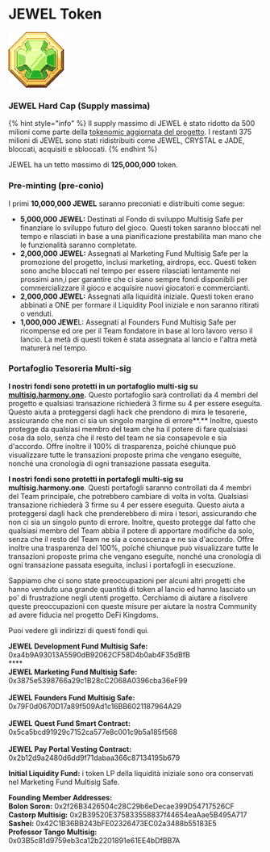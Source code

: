 # JEWEL Token

![JEWEL](<../../.gitbook/assets/image (5) (1).png>)

### JEWEL Hard Cap (Supply massima)

{% hint style="info" %}
Il supply massimo di JEWEL è stato ridotto da 500 milioni come parte della [tokenomic aggiornata del progetto](https://defikingdomsitalia.medium.com/serendale-2-0-a3787cbeb04a). I restanti 375 milioni di JEWEL sono stati ridistribuiti come JEWEL, CRYSTAL e JADE, bloccati, acquisiti e sbloccati.
{% endhint %}

JEWEL ha un tetto massimo di **125,000,000** token.

### Pre-minting (pre-conio)

I primi **10,000,000 JEWEL** saranno preconiati e distribuiti come segue:

* **5,000,000 JEWEL:** Destinati al Fondo di sviluppo Multisig Safe per finanziare lo sviluppo futuro del gioco. Questi token saranno bloccati nel tempo e rilasciati in base a una pianificazione prestabilita man mano che le funzionalità saranno completate.
* **2,000,000** **JEWEL:** Assegnati al Marketing Fund Multisig Safe per la promozione del progetto, inclusi marketing, airdrops, ecc. Questi token sono anche bloccati nel tempo per essere rilasciati lentamente nei prossimi ann,i per garantire che ci siano sempre fondi disponibili per commercializzare il gioco e acquisire nuovi giocatori e commercianti.
* **2,000,000 JEWEL:** Assegnati alla liquidità iniziale. Questi token erano abbinati a ONE per formare il Liquidity Pool iniziale e non saranno ritirati o venduti.
* **1,000,000 JEWE**L: Assegnati al Founders Fund Multisig Safe per ricompense ed ore per il Team fondatore in base al loro lavoro verso il lancio. La metà di questi token è stata assegnata al lancio e l'altra metà maturerà nel tempo.

### Portafoglio Tesoreria Multi-sig

**I nostri fondi sono protetti in un portafoglio multi-sig su** [**multisig.harmony.one**](https://multisig.harmony.one/)**.** Questo portafoglio sarà controllati da 4 membri del progetto e qualsiasi transazione richiederà 3 firme su 4 per essere eseguita. Questo aiuta a proteggersi dagli hack che prendono di mira le tesorerie, assicurando che non ci sia un singolo margine di errore\*\*.\*\* Inoltre, questo protegge da qualsiasi membro del team che ha il potere di fare qualsiasi cosa da solo, senza che il resto del team ne sia consapevole e sia d'accordo. Offre inoltre il 100% di trasparenza, poiché chiunque può visualizzare tutte le transazioni proposte prima che vengano eseguite, nonché una cronologia di ogni transazione passata eseguita.

**I nostri fondi sono protetti in portafogli multi-sig su multisig.harmony.one**. Questi portafogli saranno controllati da 4 membri del Team principale, che potrebbero cambiare di volta in volta. Qualsiasi transazione richiederà 3 firme su 4 per essere eseguita. Questo aiuta a proteggersi dagli hack che prenderebbero di mira i tesori, assicurando che non ci sia un singolo punto di errore. Inoltre, questo protegge dal fatto che qualsiasi membro del Team abbia il potere di apportare modifiche da solo, senza che il resto del Team ne sia a conoscenza e ne sia d'accordo. Offre inoltre una trasparenza del 100%, poiché chiunque può visualizzare tutte le transazioni proposte prima che vengano eseguite, nonché una cronologia di ogni transazione passata eseguita, inclusi i portafogli in esecuzione.

Sappiamo che ci sono state preoccupazioni per alcuni altri progetti che hanno venduto una grande quantità di token al lancio ed hanno lasciato un po' di frustrazione negli utenti progetto. Cerchiamo di aiutare a risolvere queste preoccupazioni con queste misure per aiutare la nostra Community ad avere fiducia nel progetto DeFi Kingdoms.

Puoi vedere gli indirizzi di questi fondi qui.

**JEWEL Development Fund Multisig Safe:** 0xa4b9A93013A5590dB92062CF58D4b0ab4F35dBfB\
****\
**JEWEL Marketing Fund Multisig Safe:** 0x3875e5398766a29c1B28cC2068A0396cba36eF99\
\
**JEWEL** **Founders Fund Multisig Safe:** 0x79F0d0670D17a89f509Ad1c16BB6021187964A29\
\
**JEWEL** **Quest Fund Smart Contract:** 0x5ca5bcd91929c7152ca577e8c001c9b5a185f568\
\
**JEWEL** **Pay Portal Vesting Contract:** 0x2b12d9a2480d6dd9f71dabaa366c87134195b679

**Initial Liquidity Fund:** i token LP della liquidità iniziale sono ora conservati nel Marketing Fund Multisig Safe.

**Founding Member Addresses:**\
**Bolon Soron:** 0x2f26B3426504c28C29b6eDecae399D54717526CF\
**Castorp Multisig:** 0x2B39520E375833558837f44654eaAae5B495A717\
**Sashei:** 0x42C1B36BB243bFE02326473EC02a3488b55183E5\
**Professor Tango Multisig:** 0x03B5c81d9759eb3ca12b2201891e61EE4bDfBB7A

####
